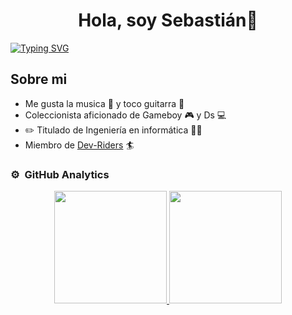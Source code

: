 <div align="center">
<h1 align="center">Hola, soy Sebastián👋</h1>
</div>

[![Typing SVG](https://readme-typing-svg.demolab.com/?lines=Bienvenidos+a+mi+Github;Aqui+algunos+datos+sobre+mi)](https://git.io/typing-svg)

## Sobre mi

- Me gusta la musica 🎼 y toco guitarra 🎸
- Coleccionista aficionado de Gameboy 🎮 y Ds 💻
- ✏️ Titulado de Ingeniería en informática 👨‍🎓
- Miembro de [Dev-Riders](http://github.com/Dev-Riders) 🏄
  <br>
  

### ⚙️ &nbsp;GitHub Analytics

<p align="center">
<a href="https://github.com/ArisGuimera">
  <img height="180em" src="https://github-readme-stats-eight-theta.vercel.app/api?username=sclaveriap2&show_icons=true&theme=algolia&include_all_commits=true&count_private=true"/>
  <img height="180em" src="https://github-readme-stats-eight-theta.vercel.app/api/top-langs/?username=sclaveriap2&layout=compact&langs_count=8&theme=algolia"/>
</a>
</p>

